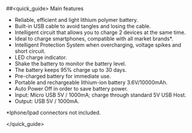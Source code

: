 ##<quick_guide> Main features
- Reliable, efficient and light lithium polymer battery.
- Built-in USB cable to avoid tangles and losing the cable.
- Intelligent circuit that allows you to charge 2 devices at the same time.
- Ideal to charge smartphones, compatible with all market brands*.
- Intelligent Protection System when overcharging, voltage spikes and short circuit.
- LED charge indicator.
- Shake the battery to monitor the battery level.
- The battery keeps 95% charge up to 30 days.
- Pre-charged battery for immediate use.
- Portable and rechargeable lithium-ion battery 3.6V/10000mAh.
- Auto Power Off in order to save battery power.
- Input: Micro USB 5V / 1000mA; charge through standard 5V USB Host.
- Output: USB 5V / 1000mA.

*Iphone/Ipad connectors not included.

</quick_guide>
